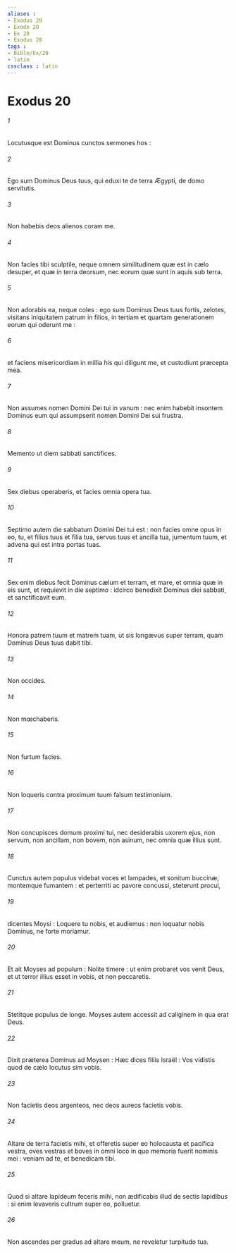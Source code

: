 ```yaml
---
aliases : 
- Exodus 20
- Exode 20
- Ex 20
- Exodus 20
tags : 
- Bible/Ex/20
- latin
cssclass : latin
---
```


# Exodus 20

###### 1
Locutusque est Dominus cunctos sermones hos :
###### 2
Ego sum Dominus Deus tuus, qui eduxi te de terra Ægypti, de domo servitutis.
###### 3
Non habebis deos alienos coram me.
###### 4
Non facies tibi sculptile, neque omnem similitudinem quæ est in cælo desuper, et quæ in terra deorsum, nec eorum quæ sunt in aquis sub terra.
###### 5
Non adorabis ea, neque coles : ego sum Dominus Deus tuus fortis, zelotes, visitans iniquitatem patrum in filios, in tertiam et quartam generationem eorum qui oderunt me :
###### 6
et faciens misericordiam in millia his qui diligunt me, et custodiunt præcepta mea.
###### 7
Non assumes nomen Domini Dei tui in vanum : nec enim habebit insontem Dominus eum qui assumpserit nomen Domini Dei sui frustra.
###### 8
Memento ut diem sabbati sanctifices.
###### 9
Sex diebus operaberis, et facies omnia opera tua.
###### 10
Septimo autem die sabbatum Domini Dei tui est : non facies omne opus in eo, tu, et filius tuus et filia tua, servus tuus et ancilla tua, jumentum tuum, et advena qui est intra portas tuas.
###### 11
Sex enim diebus fecit Dominus cælum et terram, et mare, et omnia quæ in eis sunt, et requievit in die septimo : idcirco benedixit Dominus diei sabbati, et sanctificavit eum.
###### 12
Honora patrem tuum et matrem tuam, ut sis longævus super terram, quam Dominus Deus tuus dabit tibi.
###### 13
Non occides.
###### 14
Non mœchaberis.
###### 15
Non furtum facies.
###### 16
Non loqueris contra proximum tuum falsum testimonium.
###### 17
Non concupisces domum proximi tui, nec desiderabis uxorem ejus, non servum, non ancillam, non bovem, non asinum, nec omnia quæ illius sunt.
###### 18
Cunctus autem populus videbat voces et lampades, et sonitum buccinæ, montemque fumantem : et perterriti ac pavore concussi, steterunt procul,
###### 19
dicentes Moysi : Loquere tu nobis, et audiemus : non loquatur nobis Dominus, ne forte moriamur.
###### 20
Et ait Moyses ad populum : Nolite timere : ut enim probaret vos venit Deus, et ut terror illius esset in vobis, et non peccaretis.
###### 21
Stetitque populus de longe. Moyses autem accessit ad caliginem in qua erat Deus.
###### 22
Dixit præterea Dominus ad Moysen : Hæc dices filiis Israël : Vos vidistis quod de cælo locutus sim vobis.
###### 23
Non facietis deos argenteos, nec deos aureos facietis vobis.
###### 24
Altare de terra facietis mihi, et offeretis super eo holocausta et pacifica vestra, oves vestras et boves in omni loco in quo memoria fuerit nominis mei : veniam ad te, et benedicam tibi.
###### 25
Quod si altare lapideum feceris mihi, non ædificabis illud de sectis lapidibus : si enim levaveris cultrum super eo, polluetur.
###### 26
Non ascendes per gradus ad altare meum, ne reveletur turpitudo tua.
